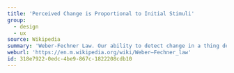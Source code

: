 ```yaml
---
title: 'Perceived Change is Proportional to Initial Stimuli'
group:
  - design
  - ux
source: Wikipedia
summary: 'Weber-Fechner Law. Our ability to detect change in a thing depends on how large the change is compared to the first time we saw the thing.'
weburl: 'https://en.m.wikipedia.org/wiki/Weber–Fechner_law'
id: 318e7922-0edc-4be9-867c-1822208cdb10
---
```

